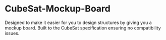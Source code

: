 # CubeSat-Mockup-Board
Designed to make it easier for you to design structures by giving you a mockup board. Built to the CubeSat specification ensuring no compatibility issues. 

